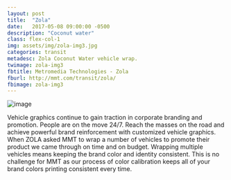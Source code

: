 ```yaml
---
layout: post
title:  "Zola"
date:   2017-05-08 09:00:00 -0500
description: "Coconut water"
class: flex-col-1
img: assets/img/zola-img3.jpg
categories: transit
metadesc: Zola Coconut Water vehicle wrap.
twimage: zola-img3
fbtitle: Metromedia Technologies - Zola
fburl: http://mmt.com/transit/zola/
fbimage: zola-img3
---
```

![image](../../assets/img/zola-hero.jpg "Zola hero image")

<span>V</span>ehicle graphics continue to gain traction in corporate branding and promotion. People are on the move 24/7. Reach the masses on the road and achieve powerful brand reinforcement with customized vehicle graphics. When ZOLA asked MMT to wrap a number of vehicles to promote their product we came through on time and on budget. Wrapping multiple vehicles means keeping the brand color and identity consistent. This is no challenge for MMT as our process of color calibration keeps all of your brand colors printing consistent every time.
